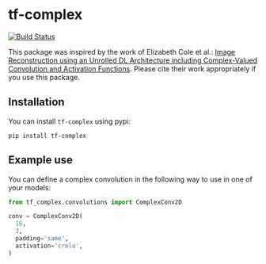 # tf-complex

[![Build Status](https://travis-ci.com/zaccharieramzi/tf-complex.svg?branch=master)](https://travis-ci.com/zaccharieramzi/tf-complex)

This package was inspired by the work of Elizabeth Cole et al.: [Image Reconstruction using an Unrolled DL Architecture including Complex-Valued Convolution and Activation Functions](https://arxiv.org/abs/2004.01738).
Please cite their work appropriately if you use this package.

## Installation

You can install `tf-complex` using pypi:

```
pip install tf-complex
```

## Example use

You can define a complex convolution in the following way to use in one of your models:

```python
from tf_complex.convolutions import ComplexConv2D

conv = ComplexConv2D(
  16,
  3,
  padding='same',
  activation='crelu',
)
```

